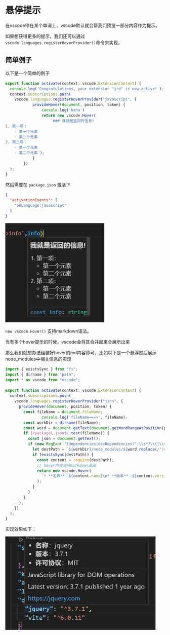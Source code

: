 # 悬停提示

在vscode停在某个单词上，vscode默认就会帮我们预览一部分内容作为提示。

如果想获得更多的提示，我们还可以通过`vscode.languages.registerHoverProvider()`命令来实现。

## 简单例子

以下是一个简单的例子

```ts
export function activate(context: vscode.ExtensionContext) {
  console.log('Congratulations, your extension "jrd" is now active!');
  context.subscriptions.push(
    vscode.languages.registerHoverProvider("javascript", {
			provideHover(document, position, token) {
				console.log('haha')
				return new vscode.Hover(
					`### 我就是返回的信息!
1. 第一项：
	- 第一个元素
	- 第二个元素
2. 第二项：
	- 第一个元素
	- 第二个元素`);
			}
		})
  );
}
```

然后需要在 `package.json` 激活下

```json
{
  "activationEvents": [
    "onLanguage:javascript"
  ]
}
```

![image-20250124201106823](img/image-20250124201106823.png)

`new vscode.Hover()` 支持markdown语法。

当有多个hover提示的时候，vscode会将其合并起来全展示出来



那么我们就想办法组装好hover的md内容即可，比如以下是一个悬浮然后展示node_modules中相关信息的实现

```ts
import { existsSync } from "fs";
import { dirname } from "path";
import * as vscode from "vscode";

export function activate(context: vscode.ExtensionContext) {
  context.subscriptions.push(
    vscode.languages.registerHoverProvider("json", {
      provideHover(document, position, token) {
        const fileName = document.fileName;
				console.log('fileName===>', fileName);
        const workDir = dirname(fileName);
        const word = document.getText(document.getWordRangeAtPosition(position));
        if (/package\.json$/.test(fileName)) {
          const json = document.getText();
          if (new RegExp(`"(dependencies|devDependencies)":\\s*?\\{[\\s\\S]*?${word.replace(/\//g,"\\/")}[\\s\\S]*?\\}`,"gm").test(json)) {
            let destPath = `${workDir}/node_modules/${word.replace(/"/g,"")}/package.json`;
            if (existsSync(destPath)) {
              const content = require(destPath);
              // hover内容支持markdown语法
              return new vscode.Hover(
                `* **名称**：${content.name}\n* **版本**：${content.version}\n* **许可协议**：${content.license}`
              );
            }
          }
        }
      },
    })
  );
}
```

实现效果如下：

![image-20250123221559160](img/119-悬停提示/image-20250123221559160.png)